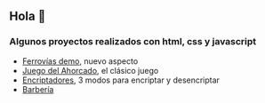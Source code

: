 ## Hola 👋

### Algunos proyectos realizados con html, css y javascript
 - [Ferrovías demo](https://github.com/proyectos-random-x/Ferrovias), nuevo aspecto
 - [Juego del Ahorcado](https://github.com/proyectos-random-x/ahorcado), el clásico juego
 - [Encriptadores](https://github.com/proyectos-random-x/encriptadores), 3 modos para encriptar y desencriptar
 - [Barbería](https://github.com/proyectos-random-x/barberia)

<!--

**Here are some ideas to get you started:**

🙋‍♀️ A short introduction - what is your organization all about?
🌈 Contribution guidelines - how can the community get involved?
👩‍💻 Useful resources - where can the community find your docs? Is there anything else the community should know?
🍿 Fun facts - what does your team eat for breakfast?
🧙 Remember, you can do mighty things with the power of [Markdown](https://docs.github.com/github/writing-on-github/getting-started-with-writing-and-formatting-on-github/basic-writing-and-formatting-syntax)
-->
